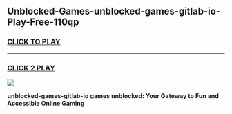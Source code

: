 
## Unblocked-Games-unblocked-games-gitlab-io-Play-Free-110qp
<h3>
<a href="https://premium76.site?title=unblocked-games-gitlab-io&ref=18A1">CLICK TO PLAY</a></h3>
<hr>

<h3>
<a href="https://premium76.site?title=unblocked-games-gitlab-io&ref=18A1">CLICK 2 PLAY</a>
  
</h3>

<a href="https://premium76.site?title=unblocked-games-gitlab-io&ref=18A1"><img src="https://clearcache.store/games.png"></a>


**unblocked-games-gitlab-io games unblocked: Your Gateway to Fun and Accessible Online Gaming**
